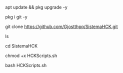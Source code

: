 apt update && pkg upgrade -y

pkg i git -y

git clone https://github.com/Gjostthpp/SistemaHCK.git

ls

cd SistemaHCK

chmod +x HCKScripts.sh

bash HCKScripts.sh
